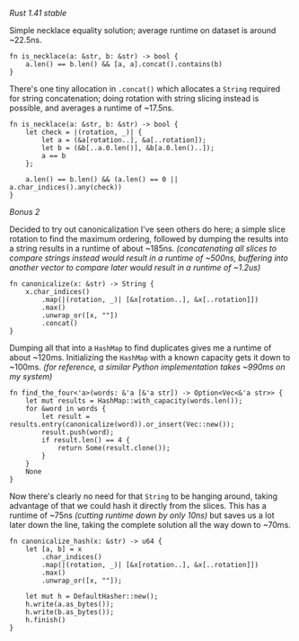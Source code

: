 *Rust 1.41 stable*

Simple necklace equality solution; average runtime on dataset is around \~22.5ns.

    fn is_necklace(a: &str, b: &str) -> bool {
        a.len() == b.len() && [a, a].concat().contains(b)
    }

There's one tiny allocation in `.concat()` which allocates a `String` required for string concatenation; doing rotation with string slicing instead is possible, and averages a runtime of \~17.5ns.

    fn is_necklace(a: &str, b: &str) -> bool {
        let check = |(rotation, _)| {
            let a = (&a[rotation..], &a[..rotation]);
            let b = (&b[..a.0.len()], &b[a.0.len()..]);
            a == b
        };
    
        a.len() == b.len() && (a.len() == 0 || a.char_indices().any(check))
    }

*Bonus 2*

Decided to try out canonicalization I've seen others do here; a simple slice rotation to find the  maximum ordering, followed by dumping the results into a string results in a runtime of about \~185ns. *(concatenating all slices to compare strings instead would result in a runtime of \~500ns, buffering into another vector to compare later would result in a runtime of \~1.2us)*

    fn canonicalize(x: &str) -> String {
        x.char_indices()
            .map(|(rotation, _)| [&x[rotation..], &x[..rotation]])
            .max()
            .unwrap_or([x, ""])
            .concat()
    }

Dumping all that into a `HashMap` to find duplicates gives me a runtime of about \~120ms. Initializing the `HashMap` with a known capacity gets it down to \~100ms. *(for reference, a similar Python implementation takes \~990ms on my system)*

    fn find_the_four<'a>(words: &'a [&'a str]) -> Option<Vec<&'a str>> {
        let mut results = HashMap::with_capacity(words.len());
        for &word in words {
            let result = results.entry(canonicalize(word)).or_insert(Vec::new());
            result.push(word);
            if result.len() == 4 {
                return Some(result.clone());
            }
        }
        None
    }

Now there's clearly no need for that `String` to be hanging around, taking advantage of that we could hash it directly from the slices. This has a runtime of \~75ns *(cutting runtime down by only 10ns)* but saves us a lot later down the line, taking the complete solution all the way down to \~70ms.

    fn canonicalize_hash(x: &str) -> u64 {
        let [a, b] = x
            .char_indices()
            .map(|(rotation, _)| [&x[rotation..], &x[..rotation]])
            .max()
            .unwrap_or([x, ""]);
    
        let mut h = DefaultHasher::new();
        h.write(a.as_bytes());
        h.write(b.as_bytes());
        h.finish()
    }
